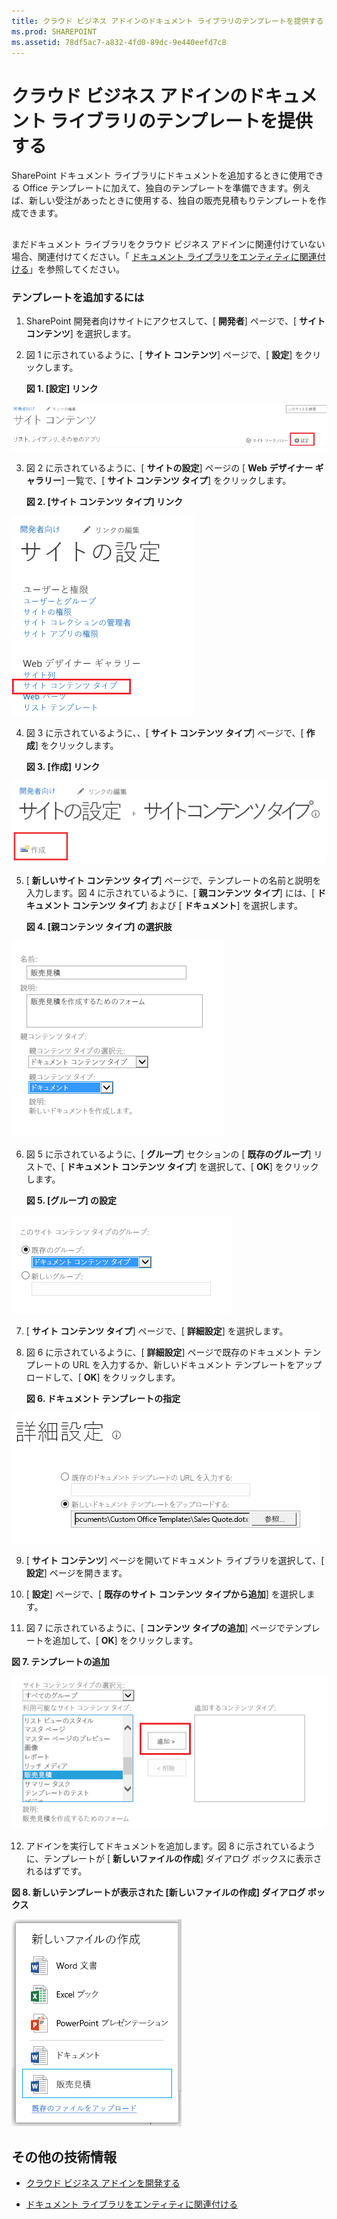 ```yaml
---
title: クラウド ビジネス アドインのドキュメント ライブラリのテンプレートを提供する
ms.prod: SHAREPOINT
ms.assetid: 78df5ac7-a832-4fd0-89dc-9e440eefd7c8
---
```



# クラウド ビジネス アドインのドキュメント ライブラリのテンプレートを提供する
SharePoint ドキュメント ライブラリにドキュメントを追加するときに使用できる Office テンプレートに加えて、独自のテンプレートを準備できます。例えば、新しい受注があったときに使用する、独自の販売見積もりテンプレートを作成できます。
## 

まだドキュメント ライブラリをクラウド ビジネス アドインに関連付けていない場合、関連付けてください。「 [ドキュメント ライブラリをエンティティに関連付ける](associate-a-document-library-with-an-entity.md)」を参照してください。




### テンプレートを追加するには


1. SharePoint 開発者向けサイトにアクセスして、[ **開発者**] ページで、[ **サイト コンテンツ**] を選択します。


2. 図 1 に示されているように、[ **サイト コンテンツ**] ページで、[ **設定**] をクリックします。

   **図 1. [設定] リンク**



![サイト設定のリンク](images/CBA_IM_8b.PNG)





3. 図 2 に示されているように、[ **サイトの設定**] ページの [ **Web デザイナー ギャラリー**] 一覧で、[ **サイト コンテンツ タイプ**] をクリックします。

   **図 2. [サイト コンテンツ タイプ] リンク**



![サイト コンテンツ タイプのリンク](images/CBA_IM_26.PNG)





4. 図 3 に示されているように、、[ **サイト コンテンツ タイプ**] ページで、[ **作成**] をクリックします。

   **図 3. [作成] リンク**



![作成リンク](images/CBA_IM_27.PNG)





5. [ **新しいサイト コンテンツ タイプ**] ページで、テンプレートの名前と説明を入力します。図 4 に示されているように、[ **親コンテンツ タイプ**] には、[ **ドキュメント コンテンツ タイプ**] および [ **ドキュメント**] を選択します。

   **図 4. [親コンテンツ タイプ] の選択肢**



![親コンテンツ タイプ選択](images/CBA_IM_28.PNG)





6. 図 5 に示されているように、[ **グループ**] セクションの [ **既存のグループ**] リストで、[ **ドキュメント コンテンツ タイプ**] を選択して、[ **OK**] をクリックします。

   **図 5. [グループ] の設定**



![グループ設定](images/CBA_IM_28a.PNG)





7. [ **サイト コンテンツ タイプ**] ページで、[ **詳細設定**] を選択します。


8. 図 6 に示されているように、[ **詳細設定**] ページで既存のドキュメント テンプレートの URL を入力するか、新しいドキュメント テンプレートをアップロードして、[ **OK**] をクリックします。

   **図 6. ドキュメント テンプレートの指定**



![ドキュメント テンプレートの指定](images/CBA_IM_29.PNG)





9. [ **サイト コンテンツ**] ページを開いてドキュメント ライブラリを選択して、[ **設定**] ページを開きます。


10. [ **設定**] ページで、[ **既存のサイト コンテンツ タイプから追加**] を選択します。


11. 図 7 に示されているように、[ **コンテンツ タイプの追加**] ページでテンプレートを追加して、[ **OK**] をクリックします。

   **図 7. テンプレートの追加**



![テンプレートの追加](images/CBA_IM_29a.PNG)





12. アドインを実行してドキュメントを追加します。図 8 に示されているように、テンプレートが [ **新しいファイルの作成**] ダイアログ ボックスに表示されるはずです。

   **図 8. 新しいテンプレートが表示された [新しいファイルの作成] ダイアログ ボックス**



![[新しいファイルの作成] ダイアログと新しいテンプレート](images/CBA_IM_30.PNG)






## その他の技術情報
<a name="bk_addresources"> </a>


-  [クラウド ビジネス アドインを開発する](develop-cloud-business-add-ins.md)


-  [ドキュメント ライブラリをエンティティに関連付ける](associate-a-document-library-with-an-entity.md)




